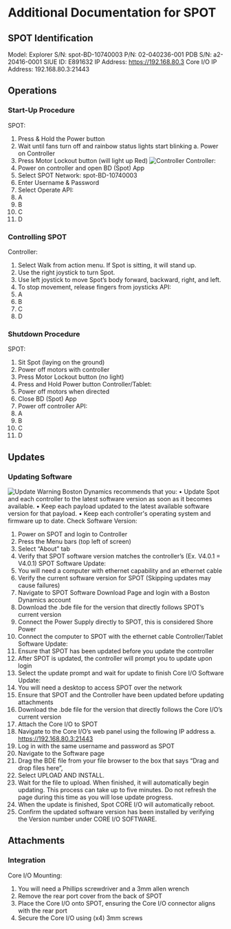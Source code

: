 # Additional Documentation for SPOT
## SPOT Identification
Model: Explorer
S/N: spot-BD-10740003
P/N: 02-040236-001
PDB S/N: a2-20416-0001
SIUE ID: E891632
IP Address: https://192.168.80.3
Core I/O IP Address: 192.168.80.3:21443
## Operations
### Start-Up Procedure
   SPOT:
1)	Press & Hold the Power button
2)	Wait until fans turn off and rainbow status lights start blinking
a.	Power on Controller
3)	Press Motor Lockout button (will light up Red)
![Controller](https://github.com/user-attachments/assets/3a06b317-98c6-480f-bfcd-eb4d70d69a02)
Controller:
1)	Power on controller and open BD (Spot) App
2)	Select SPOT Network: spot-BD-10740003
3)	Enter Username & Password
4)	Select Operate
API:
1)	A
2)	B
3)	C
4)	D
### Controlling SPOT
Controller:
1)	Select Walk from action menu. If Spot is sitting, it will stand up.
2)	Use the right joystick to turn Spot.
3)	Use left joystick to move Spot’s body forward, backward, right, and left.
4)	To stop movement, release fingers from joysticks
API:
1)	A
2)	B
3)	C
4)	D
### Shutdown Procedure
 SPOT:
1)	Sit Spot (laying on the ground)
2)	Power off motors with controller
3)	Press Motor Lockout button (no light)
4)	Press and Hold Power button
Controller/Tablet:
1)	Power off motors when directed
2)	Close BD (Spot) App
3)	Power off controller
API:
1)	A
2)	B
3)	C
4)	D
## Updates
### Updating Software
![Update Warning](https://github.com/user-attachments/assets/07e04fa9-eb57-4ed2-8553-18d6811303ac)
 Boston Dynamics recommends that you: 
•	Update Spot and each controller to the latest software version as soon as it becomes available.
•	Keep each payload updated to the latest available software version for that payload.
•	Keep each controller's operating system and firmware up to date.
Check Software Version:
1)	Power on SPOT and login to Controller
2)	Press the Menu bars (top left of screen)
3)	Select “About” tab
4)	Verify that SPOT software version matches the controller’s (Ex. V4.0.1 = V4.0.1)
SPOT Software Update:
1)	You will need a computer with ethernet capability and an ethernet cable
2)	Verify the current software version for SPOT (Skipping updates may cause failures)
3)	Navigate to SPOT Software Download Page and login with a Boston Dynamics account
4)	Download the .bde file for the version that directly follows SPOT’s current version
5)	Connect the Power Supply directly to SPOT, this is considered Shore Power
6)	Connect the computer to SPOT with the ethernet cable
Controller/Tablet Software Update:
1)	Ensure that SPOT has been updated before you update the controller
2)	After SPOT is updated, the controller will prompt you to update upon login
3)	Select the update prompt and wait for update to finish
Core I/O Software Update:
1)	You will need a desktop to access SPOT over the network
2)	Ensure that SPOT and the Controller have been updated before updating attachments
3)	Download the .bde file for the version that directly follows the Core I/O’s current version
4)	Attach the Core I/O to SPOT
5)	 Navigate to the Core I/O’s web panel using the following IP address
a.	https://192.168.80.3:21443
6)	Log in with the same username and password as SPOT
7)	Navigate to the Software page
8)	Drag the BDE file from your file browser to the box that says “Drag and drop files here”, 
9)	Select UPLOAD AND INSTALL.
10)	Wait for the file to upload. When finished, it will automatically begin updating. This process can take up to five minutes. Do not refresh the page during this time as you will lose update progress.
11)	When the update is finished, Spot CORE I/O will automatically reboot.
12)	Confirm the updated software version has been installed by verifying the Version number under CORE I/O SOFTWARE.
## Attachments
### Integration
   Core I/O Mounting:
1)	You will need a Phillips screwdriver and a 3mm allen wrench
2)	Remove the rear port cover from the back of SPOT
3)	Place the Core I/O onto SPOT, ensuring the Core I/O connector aligns with the rear port
4)	Secure the Core I/O using (x4) 3mm screws 
